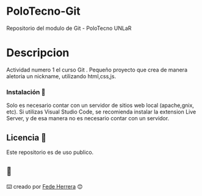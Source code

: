 # PoloTecno-Git

Repositorio del modulo de Git - PoloTecno UNLaR

# Descripcion

Actividad numero 1 el curso Git . Pequeño proyecto que crea de manera aletoria un nickname, utilizando html,css,js.

### Instalación 🔧

Solo es necesario contar con un servidor de sitios web local (apache,gnix, etc).
Si utilizas Visual Studio Code, se recomienda instalar la extension Live Server,
y de esa manera no es necesario contar con un servidor.

## Licencia 📄

Este repositorio es de uso publico.

## 🎁

⌨️ creado por [Fede Herrera](https://github.com/FedeHerrera10) 😊
